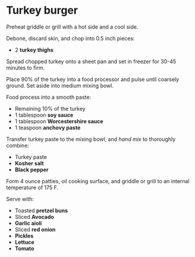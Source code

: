 # Turkey burger

Preheat griddle or grill with a hot side and a cool side.

Debone, discard skin, and chop into 0.5 inch pieces:

- 2 **turkey thighs**

Spread chopped turkey onto a sheet pan and set in freezer for 30-45 minutes to firm.

Place 90% of the turkey into a food processor and pulse until coarsely ground. Set aside into medium mixing bowl.

Food process into a smooth paste:

- Remaining 10% of the turkey
- 1 tablespoon **soy sauce**
- 1 tablespoon **Worcestershire sauce**
- 1 teaspoon **anchovy paste**

Transfer turkey paste to the mixing bowl, and _hand mix_ to thoroughly combine:

- Turkey paste
- **Kosher salt**
- **Black pepper**

Form 4 ounce patties, oil cooking surface, and griddle or grill to an internal temperature of 175 F.

Serve with:

* Toasted **pretzel buns**
* Sliced **Avocado**
* **Garlic aioli**
* Sliced **red onion**
* **Pickles**
* **Lettuce**
* **Tomato**
